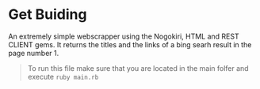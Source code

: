 
# Get Buiding

An extremely simple webscrapper using  the Nogokiri, HTML and REST CLIENT gems.
It returns the titles and the links of a bing searh result in the page number 1.

> To run this file make sure that you are located in the main folfer and execute ```ruby main.rb```

